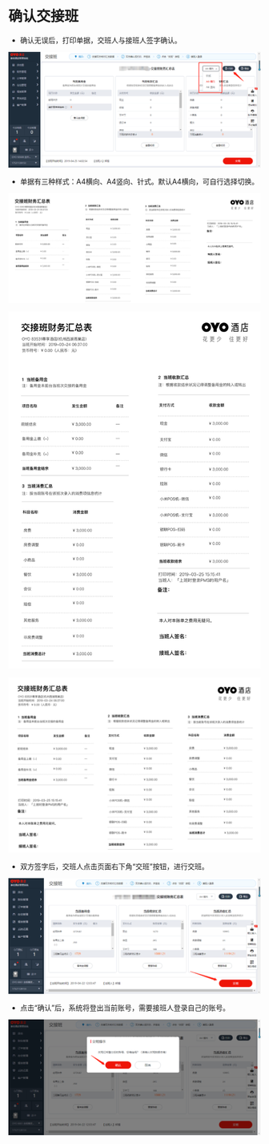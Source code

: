 # 确认交接班

* 确认无误后，打印单据，交班人与接班人签字确认。

![](../../../.gitbook/assets/image%20%28700%29.png)

* 单据有三种样式：A4横向、A4竖向、针式。默认A4横向，可自行选择切换。

![](../../../.gitbook/assets/image%20%28419%29.png)



![](../../../.gitbook/assets/image%20%28802%29.png)

![](../../../.gitbook/assets/image%20%28338%29.png)

* 双方签字后，交班人点击页面右下角“交班”按钮，进行交班。

![](../../../.gitbook/assets/image%20%28357%29.png)

* 点击“确认”后，系统将登出当前账号，需要接班人登录自己的账号。

![](../../../.gitbook/assets/image%20%28264%29.png)

